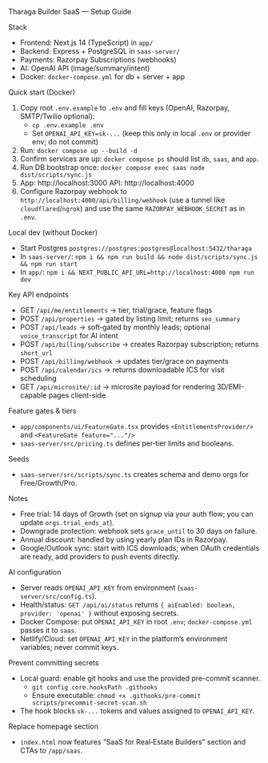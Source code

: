 Tharaga Builder SaaS — Setup Guide

Stack
- Frontend: Next.js 14 (TypeScript) in `app/`
- Backend: Express + PostgreSQL in `saas-server/`
- Payments: Razorpay Subscriptions (webhooks)
- AI: OpenAI API (image/summary/intent)
- Docker: `docker-compose.yml` for db + server + app

Quick start (Docker)
1. Copy root `.env.example` to `.env` and fill keys (OpenAI, Razorpay, SMTP/Twilio optional):
   - `cp .env.example .env`
   - Set `OPENAI_API_KEY=sk-...` (keep this only in local `.env` or provider env; do not commit)
2. Run: `docker compose up --build -d`
3. Confirm services are up: `docker compose ps` should list `db`, `saas`, and `app`.
4. Run DB bootstrap once: `docker compose exec saas node dist/scripts/sync.js`
5. App: http://localhost:3000  API: http://localhost:4000
6. Configure Razorpay webhook to `http://localhost:4000/api/billing/webhook` (use a tunnel like `cloudflared`/`ngrok`) and use the same `RAZORPAY_WEBHOOK_SECRET` as in `.env`.

Local dev (without Docker)
- Start Postgres `postgres://postgres:postgres@localhost:5432/tharaga`
- In `saas-server/`: `npm i && npm run build && node dist/scripts/sync.js && npm run start`
- In `app/`: `npm i && NEXT_PUBLIC_API_URL=http://localhost:4000 npm run dev`

Key API endpoints
- GET `/api/me/entitlements` → tier, trial/grace, feature flags
- POST `/api/properties` → gated by listing limit; returns `seo_summary`
- POST `/api/leads` → soft‑gated by monthly leads; optional `voice_transcript` for AI intent
- POST `/api/billing/subscribe` → creates Razorpay subscription; returns `short_url`
- POST `/api/billing/webhook` → updates tier/grace on payments
- POST `/api/calendar/ics` → returns downloadable ICS for visit scheduling
- GET `/api/microsite/:id` → microsite payload for rendering 3D/EMI-capable pages client-side

Feature gates & tiers
- `app/components/ui/FeatureGate.tsx` provides `<EntitlementsProvider/>` and `<FeatureGate feature="..."/>`
- `saas-server/src/pricing.ts` defines per‑tier limits and booleans.

Seeds
- `saas-server/src/scripts/sync.ts` creates schema and demo orgs for Free/Growth/Pro.

Notes
- Free trial: 14 days of Growth (set on signup via your auth flow; you can update `orgs.trial_ends_at`).
- Downgrade protection: webhook sets `grace_until` to 30 days on failure.
- Annual discount: handled by using yearly plan IDs in Razorpay.
- Google/Outlook sync: start with ICS downloads; when OAuth credentials are ready, add providers to push events directly.

AI configuration
- Server reads `OPENAI_API_KEY` from environment (`saas-server/src/config.ts`).
- Health/status: `GET /api/ai/status` returns `{ aiEnabled: boolean, provider: 'openai' }` without exposing secrets.
- Docker Compose: put `OPENAI_API_KEY` in root `.env`; `docker-compose.yml` passes it to `saas`.
- Netlify/Cloud: set `OPENAI_API_KEY` in the platform’s environment variables; never commit keys.

Prevent committing secrets
- Local guard: enable git hooks and use the provided pre-commit scanner.
  - `git config core.hooksPath .githooks`
  - Ensure executable: `chmod +x .githooks/pre-commit scripts/precommit-secret-scan.sh`
- The hook blocks `sk-...` tokens and values assigned to `OPENAI_API_KEY`.

Replace homepage section
- `index.html` now features “SaaS for Real‑Estate Builders” section and CTAs to `/app/saas`.
